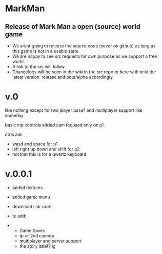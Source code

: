 # MarkMan
## Release of Mark Man a open (source) world game
- We arent going to release the source code (never on github) as long as this game is not in a usable state.
- We are happy to see src requests for own purpose as we support a free world.
- A link to the src will follow
- Changelogs will be seen in the wiki in the src repo or here with only the latest version: release and beta/alpha accordingly

# v.0 
like nothing except for two player base? and multiplayer support like someday

basic mp controls added cam focused only on p1.

ctrls are:
- wasd and space for p1
- left right up down and shift for p2
- not that this is for a qwertz keyboard

# v.0.0.1
- added textures
- added game menu
- download link soon

- to add:
- - Game Saves
  - tp or 2nd camera
  - multiplayer and server support
  - the story itslef? ig
